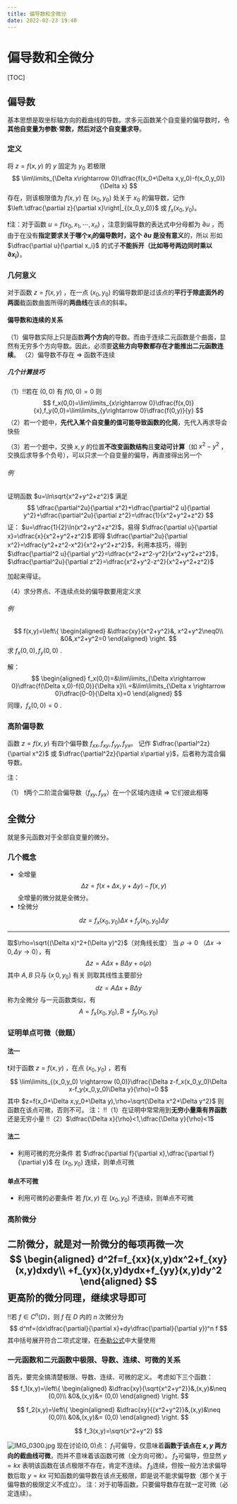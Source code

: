 ```yaml
---
title: 偏导数和全微分
date: 2022-02-23 19:40
---
```

# 偏导数和全微分
[TOC]
## 偏导数
基本思想是取坐标轴方向的截曲线的导数。求多元函数某个自变量的偏导数时，令**其他自变量为参数·常数，然后对这个自变量求导**。
### 定义
将 $z=f(x,y)$ 的 $y$ 固定为 $y_0$ 若极限
$$
\lim\limits_{\Delta x\rightarrow 0}\dfrac{f(x_0+\Delta x,y_0)-f(x_0,y_0)}{\Delta x}
$$
存在，则该极限值为 $f(x,y)$ 在 $(x_0,y_0)$ 处关于 $x_0$ 的偏导数，记作 $\left.\dfrac{\partial z}{\partial x}\right|_{(x_0,y_0)}$ 或 $f_x(x_0,y_0)$。

❗️注：对于函数 $u=f(x_0,x_1,\cdots,x_n)$ ，注意到偏导数的表达式中分母都为 $\partial u$ ，而由于在没有**指定要求关于哪个$x_i$**的偏导数时，这个 $\partial u$ 是**没有意义**的，所以 形如$\dfrac{\partial u}{\partial x_i}$ 的式子**不能拆开（比如等号两边同时乘以 $\partial x_i$）**。
### 几何意义
对于函数 $z=f(x,y)$ ，在一点 $(x_0,y_0)$ 的偏导数即是过该点的**平行于除底面外的两面**截函数曲面所得的**两曲线**在该点的斜率。
#### 偏导数和连续的关系
（1）偏导数实际上只是函数**两个方向**的导数。而由于连续二元函数是个曲面，显然有无穷多个方向导数。因此，必须要**这些方向导数都存在才能推出二元函数连续**。
（2）偏导数不存在 $\Rightarrow$ 函数不连续

##### 几个计算技巧
（1）‼️若在 $(0,0)$ 有 $f(0,0)=0$ 则
$$
f_x(0,0)=\lim\limits_{x\rightarrow 0}\dfrac{f(x,0)}{x},f_y(0,0)=\lim\limits_{y\rightarrow 0}\dfrac{f(0,y)}{y}
$$
（2）若一个题中，**先代入某个自变量的值可能导致函数的化简**，先代入再求导会快些

（3）若一个题中，交换 $x,y$ 的位置**不改变函数结构**且**变动可计算**（如 $x^2-y^2$ ，交换后求导多个负号），可以只求一个自变量的偏导，再直接得出另一个



###### 例
证明函数 $u=\ln\sqrt{x^2+y^2+z^2}$ 满足
$$
\dfrac{\partial^2u}{\partial x^2}+\dfrac{\partial^2 u}{\partial y^2}+\dfrac{\partial^2u}{\partial z^2}=\dfrac{1}{x^2+y^2+z^2}
$$
证：
$u=\dfrac{1}{2}\ln(x^2+y^2+z^2)$，易得 $\dfrac{\partial u}{\partial x}=\dfrac{x}{x^2+y^2+z^2}$
即得 $\dfrac{\partial^2u}{\partial x^2}=\dfrac{y^2+z^2-x^2}{x^2+y^2+z^2}$，利用本技巧，得到
$\dfrac{\partial^2 u}{\partial y^2}=\dfrac{x^2+z^2-y^2}{x^2+y^2+z^2}$，$\dfrac{\partial^2u}{\partial z^2}=\dfrac{x^2+y^2-z^2}{x^2+y^2+z^2}$

加起来得证。



（4）求分界点、不连续点处的偏导数要用定义求

###### 例
$$
f(x,y)=\left\{
\begin{aligned}
&\dfrac{xy}{x^2+y^2}&, x^2+y^2\neq0\\
&0&,x^2+y^2=0
\end{aligned}
\right.
$$
求 $f_x(0,0),f_y(0,0)$ .

解：
$$
\begin{aligned}
f_x(0,0)=&\lim\limits_{\Delta x\rightarrow 0}\dfrac{f(\Delta x,0)-f(0,0)}{\Delta x}\\
=&\lim\limits_{\Delta x \rightarrow 0}\dfrac{0-0}{\Delta x}=0
\end{aligned}
$$
同理，$f_x(0,0)=0$ .



### 高阶偏导数
函数 $z=f(x,y)$ 有四个偏导数 $f_{xx},f_{xy},f_{yy},f_{yx}$。
记作 $\dfrac{\partial^2z}{\partial x^2}$ 或 $\dfrac{\partial^2z}{\partial x\partial y}$，后者称为混合偏导数。

注：

（1） ❗️两个二阶混合偏导数（$f_{xy},f_{yx}$）在一个区域内连续 $\Rightarrow$ 它们彼此相等



## 全微分
就是多元函数对于全部自变量的微分。
### 几个概念
* 全增量
$$
\Delta z=f(x+\Delta x,y+ \Delta y)-f(x,y)
$$
全增量的微分就是全微分。
* ❗️全微分
$$
dz=f_x(x_0,y_0)\Delta x+f_y(x_0,y_0)\Delta y
$$
---
取$\rho=\sqrt{(\Delta x)^2+(\Delta y)^2}$（对角线长度）
当 $\rho \rightarrow 0$ （$\Delta x \rightarrow 0,\Delta y \rightarrow 0$），有
$$
\Delta z=A\Delta x+B\Delta y+o(\rho)
$$
其中 $A,B$ 只与 $(x_,0,y_0)$ 有关
则取其线性主要部分
$$
dz=A\Delta x+B\Delta y
$$
称为全微分
与一元函数类似，有
$$
A=f_x(x_0,y_0),B=f_y(x_0,y_0)
$$
### 证明单点可微（做题）
#### 法一
❗️对于函数 $z=f(x,y)$ ，在点 $(x_0,y_0)$ ，若有
$$
\lim\limits_{(x_0,y_0) \rightarrow (0,0)}\dfrac{\Delta z-f_x(x_0,y_0)\Delta x-f_y(x_0,y_0)\Delta y}{\rho}=0
$$
其中 $z=f(x_0+\Delta x,y_0+\Delta y),\rho=\sqrt{\Delta x^2+\Delta y^2}$
则函数在该点可微，否则不可。
注：
‼️（1）在证明中常常用到**无穷小量乘有界函数**还是无穷小量
‼️（2）$\dfrac{\Delta x}{\rho}<1,\dfrac{\Delta y}{\rho}<1$
#### 法二
* 利用可微的充分条件
若 $\dfrac{\partial f}{\partial x},\dfrac{\partial f}{\partial y}$ 在 $(x_0,y_0)$ 连续，则单点可微
#### 单点不可微
* 利用可微的必要条件
若 $f(x,y)$ 在 $(x_0,y_0)$ 不连续，则单点不可微



### 高阶微分
二阶微分，就是对一阶微分的每项再微一次
$$
\begin{aligned}
d^2f=f_{xx}(x,y)dx^2+f_{xy}(x,y)dxdy\\
+f_{yx}(x,y)dydx+f_{yy}(x,y)dy^2
\end{aligned}
$$
更高阶的微分同理，继续求导即可
---

‼️若 $f\in C^n(D)$，则 $f$ 在 $D$ 内的 $n$ 次微分为
$$
d^nf=(dx\dfrac{\partial}{\partial x}+dy\dfrac{\partial}{\partial y})^n f
$$
其中括号展开符合二项式定理，在[泰勒公式](./多元函数微分中值定理和泰勒公式.md)中大量使用

### 一元函数和二元函数中极限、导数、连续、可微的关系
首先，要完全搞清楚极限、导数、连续、可微的定义。
考虑如下三个函数：
$$
f_1(x,y)=\left\{ 
\begin{aligned}
&\dfrac{xy}{\sqrt{x^2+y^2}}&,(x,y)&\neq (0,0)\\
&0&,(x,y)&= (0,0)
\end{aligned}
\right.
$$

$$
f_2(x,y)=\left\{ 
\begin{aligned}
&\dfrac{xy}{{x^2+y^2}}&,(x,y)&\neq (0,0)\\
&0&,(x,y)&= (0,0)
\end{aligned}
\right.
$$

$$
f_3(x,y)=\sqrt{x^2+y^2}
$$

![IMG_0300.jpg](http://image.tjzfile.xyz/images/2022/06/21/IMG_0300.jpg)
现在讨论$(0,0)$点：
$f_1$可偏导，仅意味着**函数于该点在 $x,y$ 两方向的截曲线可微**，而并不意味着该函数可微（全方向可微）。
$f_2$可偏导，但显然 $y=kx$ 表明该函数在该点极限不存在，肯定不连续。
$f_3$连续，但按一般方法求偏导数后取 $y=kx$ 可知函数的偏导数在该点无极限，即是说不能求偏导数（那个关于偏导数的极限定义不成立）。
注：对于初等函数，只要偏导数存在就一定可微（必定连续）。